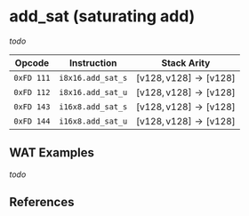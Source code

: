 
# add_sat (saturating add)

_todo_



| Opcode     | Instruction       | Stack Arity |
|------------|-------------------|-------------|
| `0xFD 111` | `i8x16.add_sat_s` | $[ \mathsf{v128}, \mathsf{v128} ] \to [ \mathsf{v128} ]$ |
| `0xFD 112` | `i8x16.add_sat_u` | $[ \mathsf{v128}, \mathsf{v128} ] \to [ \mathsf{v128} ]$ |
| `0xFD 143` | `i16x8.add_sat_s` | $[ \mathsf{v128}, \mathsf{v128} ] \to [ \mathsf{v128} ]$ |
| `0xFD 144` | `i16x8.add_sat_u` | $[ \mathsf{v128}, \mathsf{v128} ] \to [ \mathsf{v128} ]$ |


## WAT Examples

_todo_


## References

[^§2.4.2]: _WebAssembly Core Specification, Structure, Vector Instructions_ - <https://webassembly.github.io/spec/core/bikeshed/#vector-instructions%E2%91%A0>
[^§4.3.2.42]: _WebAssembly Core Specification, Execution, Integer Operations, iaddsat_uN_ - <https://webassembly.github.io/spec/core/bikeshed/#-hrefop-iaddsat-umathrmiaddsat_u_n-i_1-i_2>
[^§4.3.2.43]: _WebAssembly Core Specification, Execution, Integer Operations, iaddsat_sN_ - <https://webassembly.github.io/spec/core/bikeshed/#-hrefop-iaddsat-smathrmiaddsat_s_n-i_1-i_2>
[^§4.3:sat]: _WebAssembly Core Specification, Execution, Numerics, Saturation of integers_ - <https://webassembly.github.io/spec/core/bikeshed/#aux-sat-u>
